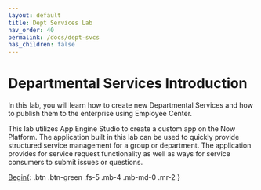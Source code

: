 ```yaml
---
layout: default
title: Dept Services Lab
nav_order: 40
permalink: /docs/dept-svcs
has_children: false
---
```


# Departmental Services Introduction
In this lab, you will learn how to create new Departmental Services and how to publish them to the enterprise using Employee Center.

This lab utilizes App Engine Studio to create a custom app on the Now Platform. The application built in this lab can be used to quickly provide structured service management for a group or department. The application provides for service request functionality as well as ways for service consumers to submit issues or questions.

[Begin](https://creatorworkflowsnow.github.io/lab-deptsvc/){: .btn .btn-green .fs-5 .mb-4 .mb-md-0 .mr-2 }